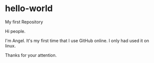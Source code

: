 # hello-world
My first Repository

Hi people.

I'm Angel. It's my first time that I use GitHub online. I only had used it on linux.

Thanks for your attention.
